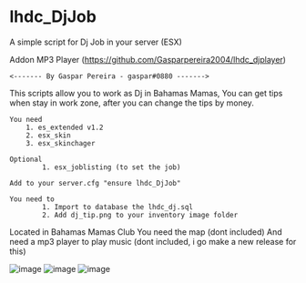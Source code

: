 # lhdc_DjJob
A simple script for Dj Job in your server (ESX)

Addon MP3 Player (https://github.com/Gasparpereira2004/lhdc_djplayer)
	
	<------- By Gaspar Pereira - gaspar#0880 ------->

This scripts allow you to work as Dj in Bahamas Mamas,
You can get tips when stay in work zone, after you can change the tips by money.

	You need
		1. es_extended v1.2
		2. esx_skin
		3. esx_skinchager

	Optional
       		1. esx_joblisting (to set the job)

	Add to your server.cfg "ensure lhdc_DjJob"

	You need to
        	1. Import to database the lhdc_dj.sql
        	2. Add dj_tip.png to your inventory image folder

Located in Bahamas Mamas Club
You need the map (dont included)
And need a mp3 player to play music (dont included, i go make a new release for this)

![image](https://user-images.githubusercontent.com/71574610/117128341-32444780-ad95-11eb-9895-3416357bf3f2.png)
![image](https://user-images.githubusercontent.com/71574610/117128412-45571780-ad95-11eb-9691-b1faf0655d03.png)
![image](https://user-images.githubusercontent.com/71574610/117128461-56a02400-ad95-11eb-82c0-f427c085a10d.png)
